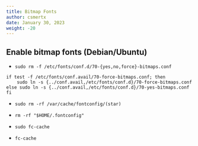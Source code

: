 ```yaml
---
title: Bitmap Fonts
author: csmertx
date: January 30, 2023
weight: -20
---
```


## Enable bitmap fonts (Debian/Ubuntu)

- ```sudo rm -f /etc/fonts/conf.d/70-{yes,no,force}-bitmaps.conf```

```
if test -f /etc/fonts/conf.avail/70-force-bitmaps.conf; then
    sudo ln -s {../conf.avail,/etc/fonts/conf.d}/70-force-bitmaps.conf
else sudo ln -s {../conf.avail,/etc/fonts/conf.d}/70-yes-bitmaps.conf
fi
```

- ```sudo rm -rf /var/cache/fontconfig/(star)```

- ```rm -rf "$HOME/.fontconfig"```

- ```sudo fc-cache```

- ```fc-cache```
